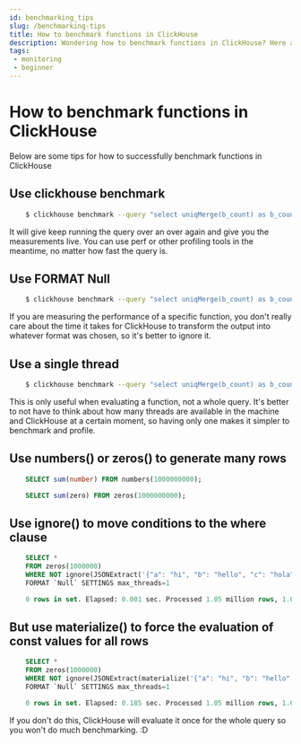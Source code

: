 ```yaml
---
id: benchmarking_tips
slug: /benchmarking-tips
title: How to benchmark functions in ClickHouse
description: Wondering how to benchmark functions in ClickHouse? Here are a bunch of tips to help you better benchmark your functions in ClickHouse.
tags: 
 - monitoring
 - beginner
---
```


# How to benchmark functions in ClickHouse
Below are some tips for how to successfully benchmark functions in ClickHouse

## Use clickhouse benchmark

```bash
    $ clickhouse benchmark --query "select uniqMerge(b_count) as b_count from matview"
```

It will give keep running the query over an over again and give you the measurements live. You can use perf or other profiling tools in the meantime, no matter how fast the query is.

## Use FORMAT Null

```bash
    $ clickhouse benchmark --query "select uniqMerge(b_count) as b_count from matview FORMAT Null"
```

If you are measuring the performance of a specific function, you don't really care about the time it takes for ClickHouse to transform the output into whatever format was chosen, so it's better to ignore it.

## Use a single thread

```bash
    $ clickhouse benchmark --query "select uniqMerge(b_count) as b_count from matview FORMAT Null SETTINGS max_threads=1"
```

This is only useful when evaluating a function, not a whole query. It's better to not have to think about how many threads are available in the machine and ClickHouse at a certain moment, so having only one makes it simpler to benchmark and profile.


## Use numbers() or zeros() to generate many rows

```sql
    SELECT sum(number) FROM numbers(1000000000);

    SELECT sum(zero) FROM zeros(1000000000);
```

## Use ignore() to move conditions to the where clause

```sql
    SELECT *
    FROM zeros(1000000)
    WHERE NOT ignore(JSONExtract('{"a": "hi", "b": "hello", "c": "hola", "d": "see you, bye, bye"}', 'Tuple(a LowCardinality(String), b LowCardinality(String), c LowCardinality(String), d LowCardinality(String) )'))
    FORMAT `Null` SETTINGS max_threads=1

    0 rows in set. Elapsed: 0.001 sec. Processed 1.05 million rows, 1.05 MB (1.18 billion rows/s., 1.18 GB/s.)
```

## But use materialize() to force the evaluation of const values for all rows

```sql
    SELECT *
    FROM zeros(1000000)
    WHERE NOT ignore(JSONExtract(materialize('{"a": "hi", "b": "hello", "c": "hola", "d": "see you, bye, bye"}'), 'Tuple(a String, b String, c String, d String )'))
    FORMAT `Null` SETTINGS max_threads=1

    0 rows in set. Elapsed: 0.185 sec. Processed 1.05 million rows, 1.05 MB (5.68 million rows/s., 5.68 MB/s.)
```

If you don't do this, ClickHouse will evaluate it once for the whole query so you won't do much benchmarking. :D

